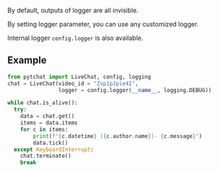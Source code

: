 By default, outputs of logger are all invisible.<br>

By setting logger parameter, you can use any customized logger.<br>

Internal logger `config.logger` is also available.<br>


## Example

```python
from pytchat import LiveChat, config, logging
chat = LiveChat(video_id = "Zvp1pJpie4I", 
                logger = config.logger(__name__, logging.DEBUG))

while chat.is_alive():
  try:
    data = chat.get()
    items = data.items
    for c in items:
        print(f"{c.datetime} [{c.author.name}]- {c.message}")
        data.tick()
  except KeyboardInterrupt:
    chat.terminate()
    break
```

